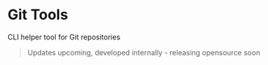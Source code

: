 # Git Tools

CLI helper tool for Git repositories

> Updates upcoming, developed internally - releasing opensource soon
